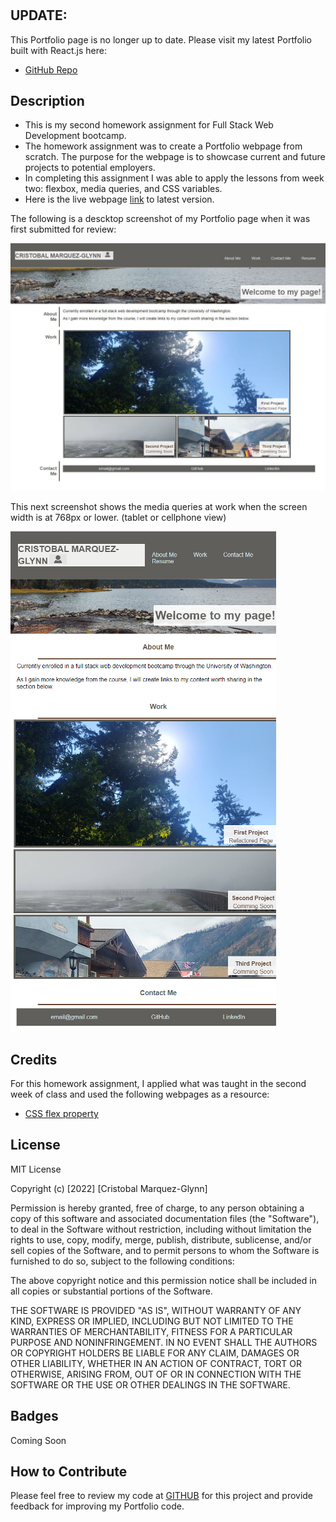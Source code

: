 # <Portfolio WebSite>
## UPDATE: 
This Portfolio page is no longer up to date. Please visit my latest Portfolio built with React.js here:
- [GitHub Repo](https://github.com/CM-GDev/react-cmg-dev-portfolio)  

## Description

- This is my second homework assignment for Full Stack Web Development bootcamp.
- The homework assignment was to create a Portfolio webpage from scratch. The purpose for the webpage is to showcase current and future projects to potential employers.
- In completing this assignment I was able to apply the lessons from week two: flexbox, media queries, and CSS variables.
- Here is the live webpage [link](https://cm-gdev.github.io/Portfolio/) to latest version. 

The following is a descktop screenshot of my Portfolio page when it was first submitted for review:

![My Portfolio Webpage](/assets/images/PortfolioWeb.JPG)

This next screenshot shows the media queries at work when the screen width is at 768px or lower. (tablet or cellphone view)

![Smaller Width Porfotio Webpage](/assets/images/SmallerWidthPorfolioWebPage.jpg)


## Credits

For this homework assignment, I applied what was taught in the second week of class and used the following webpages as a resource:
- [CSS flex property](https://www.w3schools.com/cssref/css3_pr_flex.asp/)


## License

MIT License

Copyright (c) [2022] [Cristobal Marquez-Glynn]

Permission is hereby granted, free of charge, to any person obtaining a copy
of this software and associated documentation files (the "Software"), to deal
in the Software without restriction, including without limitation the rights
to use, copy, modify, merge, publish, distribute, sublicense, and/or sell
copies of the Software, and to permit persons to whom the Software is
furnished to do so, subject to the following conditions:

The above copyright notice and this permission notice shall be included in all
copies or substantial portions of the Software.

THE SOFTWARE IS PROVIDED "AS IS", WITHOUT WARRANTY OF ANY KIND, EXPRESS OR
IMPLIED, INCLUDING BUT NOT LIMITED TO THE WARRANTIES OF MERCHANTABILITY,
FITNESS FOR A PARTICULAR PURPOSE AND NONINFRINGEMENT. IN NO EVENT SHALL THE
AUTHORS OR COPYRIGHT HOLDERS BE LIABLE FOR ANY CLAIM, DAMAGES OR OTHER
LIABILITY, WHETHER IN AN ACTION OF CONTRACT, TORT OR OTHERWISE, ARISING FROM,
OUT OF OR IN CONNECTION WITH THE SOFTWARE OR THE USE OR OTHER DEALINGS IN THE
SOFTWARE.


## Badges

Coming Soon


## How to Contribute

Please feel free to review my code at [GITHUB](https://github.com/CM-GDev/Portfolio) for this project and provide feedback for improving my Portfolio code.